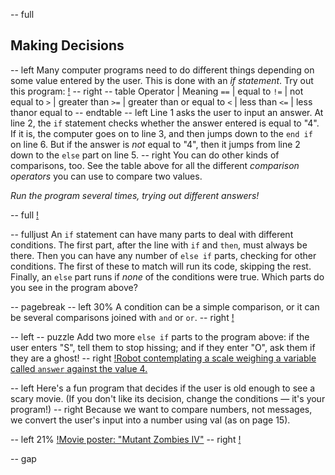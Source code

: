 -- full
## Making Decisions

-- left
Many computer programs need to do different things depending on some value entered by the user.  This is done with an *if statement*.  Try out this program:
[!](p16-ifExample.png)
-- right
-- table
Operator | Meaning
`==` | equal to
`!=` | not equal to
`>` | greater than
`>=` | greater than or equal to
`<` | less than
`<=` | less thanor equal to
-- endtable
-- left
Line 1 asks the user to input an answer.  At line 2, the `if` statement checks whether the answer entered is equal to "4".  If it is, the computer goes on to line 3, and then jumps down to the `end if` on line 6.  But if the answer is _not_ equal to "4", then it jumps from line 2 down to the `else` part on line 5.
-- right
You can do other kinds of comparisons, too.  See the table above for all the different *comparison operators* you can use to compare two values.

_Run the program several times, trying out different answers!_

-- full
[!](p16-ifSyntax.png)

-- fulljust
An `if` statement can have many parts to deal with different conditions.  The first part, after the line with `if` and `then`, must always be there.  Then you can have any number of `else if` parts, checking for other conditions.  The first of these to match will run its code, skipping the rest.  Finally, an `else` part runs if _none_ of the conditions were true.  Which parts do you see in the program above?

-- pagebreak
-- left 30%
A condition can be a simple comparison, or it can be several comparisons joined with `and` or  `or`.
-- right
[!](p16-listing1.png)

-- left
-- puzzle
Add two more `else if` parts to the program above: if the user enters "S", tell them to stop hissing; and if they enter "O", ask them if they are a ghost!
-- right
[!Robot contemplating a scale weighing a variable called `answer` against the value 4.](p16-scale.png)

-- left
Here's a fun program that decides if the user is old enough to see a scary movie.  (If you don't like its decision, change the conditions — it's your program!)
-- right
Because we want to compare numbers, not messages, we convert the user's input into a number using val (as on page 15).

-- left 21%
[!Movie poster: "Mutant Zombies IV"](p16-movie-poster.png)
-- right
[!](p16-listing2.png)

-- gap
